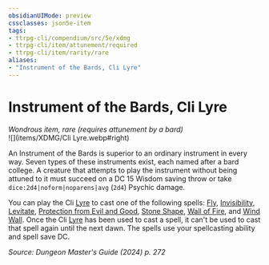 ```yaml
---
obsidianUIMode: preview
cssclasses: json5e-item
tags:
- ttrpg-cli/compendium/src/5e/xdmg
- ttrpg-cli/item/attunement/required
- ttrpg-cli/item/rarity/rare
aliases: 
- "Instrument of the Bards, Cli Lyre"
---
```

# Instrument of the Bards, Cli Lyre
*Wondrous item, rare (requires attunement by a bard)*  
![](items/XDMG/Cli Lyre.webp#right)


An Instrument of the Bards is superior to an ordinary instrument in every way. Seven types of these instruments exist, each named after a bard college. A creature that attempts to play the instrument without being attuned to it must succeed on a DC 15 Wisdom saving throw or take `dice:2d4|noform|noparens|avg` (`2d4`) Psychic damage.

You can play the Cli [Lyre](/3-Mechanics/CLI/items/lyre-xphb.md) to cast one of the following spells: [Fly](/3-Mechanics/CLI/spells/fly-xphb.md), [Invisibility](/3-Mechanics/CLI/spells/invisibility-xphb.md), [Levitate](/3-Mechanics/CLI/spells/levitate-xphb.md), [Protection from Evil and Good](/3-Mechanics/CLI/spells/protection-from-evil-and-good-xphb.md), [Stone Shape](/3-Mechanics/CLI/spells/stone-shape-xphb.md), [Wall of Fire](/3-Mechanics/CLI/spells/wall-of-fire-xphb.md), and [Wind Wall](/3-Mechanics/CLI/spells/wind-wall-xphb.md). Once the Cli [Lyre](/3-Mechanics/CLI/items/lyre-xphb.md) has been used to cast a spell, it can't be used to cast that spell again until the next dawn. The spells use your spellcasting ability and spell save DC.

*Source: Dungeon Master's Guide (2024) p. 272*